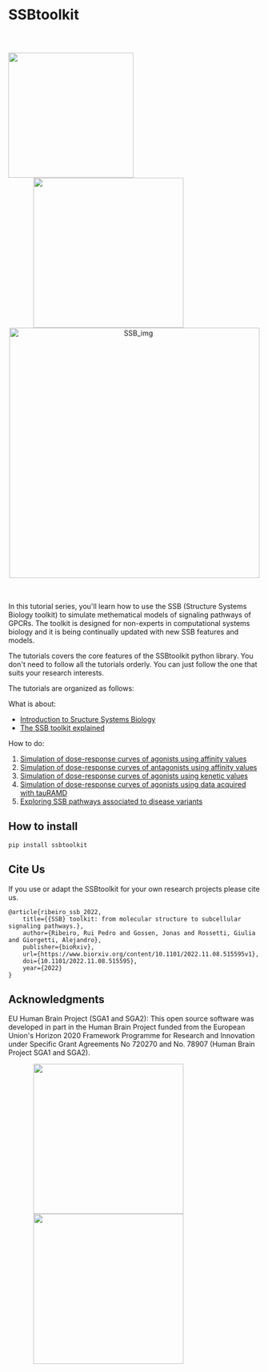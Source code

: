 # SSBtoolkit

<div style="padding-bottom:50px">
<img src="https://res.cloudinary.com/djz27k5hg/image/upload/v1637335206/logos/Logo_des_Forschungszentrums_J_C3_BClich_seit_2018_hcliq4.svg" width=250 align='left' style="margin-top:40px"/>
<img src="https://res.cloudinary.com/djz27k5hg/image/upload/v1637657234/logos/HBP_horizontal_logo_qtcyzn.png" width="300" align='left' style="margin-left:50px;">
</div>  
<br>
<br><br><br><br><br>
<br><br>
<p align="center"> 
  <img src="./docs/img/SSB_img.png" alt='SSB_img' width="500" >
</p>
<br><br>
In this tutorial series, you'll learn how to use the SSB (Structure Systems Biology toolkit) to simulate methematical models of signaling pathways of GPCRs.
The toolkit is designed for non-experts in computational systems biology and it is being continually updated with new SSB features and models.

The tutorials covers the core features of the SSBtoolkit python library. You don't need to follow all the tutorials orderly. You can just follow the one that suits your research interests. 

The tutorials are organized as follows:

What is about:
* [Introduction to Sructure Systems Biology ](/docs/structure_systems_biology.md)
* [The SSB toolkit explained](/docs/ssb_toolkit.md)


How to do:

1. [Simulation of dose-response curves of agonists using affinity values](SSBtoolkit-Tutorial1.ipynb) 
2. [Simulation of dose-response curves of antagonists using affinity values](SSBtoolkit-Tutorial2.ipynb)
3. [Simulation of dose-response curves of agonists using kenetic values](SSBtoolkit-Tutorial3A.ipynb)
4. [Simulation of dose-response curves of agonists using data acquired with tauRAMD](SSBtoolkit-Tutorial3B-tauRAMD.ipynb)
5. [Exploring SSB pathways associated to disease variants](SSBtoolkit-Tutorial4-OXTR.ipynb)



## How to install

```
pip install ssbtoolkit
```

## Cite Us
If you use or adapt the SSBtoolkit for your own research projects please cite us.

```
@article{ribeiro_ssb_2022,
    title={{SSB} toolkit: from molecular structure to subcellular signaling pathways.},
    author={Ribeiro, Rui Pedro and Gossen, Jonas and Rossetti, Giulia and Giorgetti, Alejandro},
    publisher={bioRxiv},
    url={https://www.biorxiv.org/content/10.1101/2022.11.08.515595v1},
    doi={10.1101/2022.11.08.515595},
    year={2022}
}
```

## Acknowledgments

EU Human Brain Project (SGA1 and SGA2): This open source software was developed in part in the Human Brain Project funded from the European Union's Horizon 2020 Framework Programme for Research and Innovation under Specific Grant Agreements No 720270 and No. 78907 (Human Brain Project SGA1 and SGA2).

<div style="padding-bottom:50px">
<img src="https://res.cloudinary.com/djz27k5hg/image/upload/v1637657234/logos/HBP_horizontal_logo_qtcyzn.png" width="300" align='left' style="margin-left:50px">
    <img src="https://res.cloudinary.com/djz27k5hg/image/upload/v1642677502/logos/COFUNDED_EU_j2ktlp.jpg" width="300" align='left' style="margin-left:50px">
</div>  
